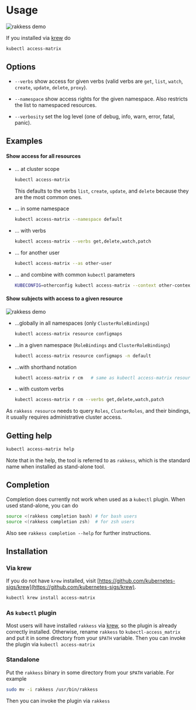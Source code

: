 <!-- DO NOT MOVE THIS FILE, BECAUSE IT NEEDS A PERMANENT ADDRESS -->

# Usage
![rakkess demo](demo-user-smaller.png "rakkess demo")

If you installed via [krew](https://github.com/kubernetes-sigs/krew) do
```bash
kubectl access-matrix
```

## Options

- `--verbs` show access for given verbs (valid verbs are `get`, `list`, `watch`, `create`, `update`, `delete`, `proxy`).

- `--namespace` show access rights for the given namespace. Also restricts the list to namespaced resources.

- `--verbosity` set the log level (one of debug, info, warn, error, fatal, panic).

## Examples
#### Show access for all resources
- ... at cluster scope
  ```bash
  kubectl access-matrix
  ```
  This defaults to the verbs `list`, `create`, `update`, and `delete` because they are the most common ones.

- ... in some namespace
  ```bash
  kubectl access-matrix --namespace default
  ```

- ... with verbs
  ```bash
  kubectl access-matrix --verbs get,delete,watch,patch
  ```

- ... for another user
  ```bash
  kubectl access-matrix --as other-user
  ```

- ... and combine with common `kubectl` parameters
  ```bash
  KUBECONFIG=otherconfig kubectl access-matrix --context other-context

#### Show subjects with access to a given resource
![rakkess demo](demo-resource-smaller.png "rakkess resource demo")
- ...globally in all namespaces (only `ClusterRoleBindings`)
  ```bash
  kubectl access-matrix resource configmaps
  ```
  
- ...in a given namespace (`RoleBindings` and `ClusterRoleBindings`)
  ```bash
  kubectl access-matrix resource configmaps -n default
  ```

- ...with shorthand notation
  ```bash
  kubectl access-matrix r cm   # same as kubectl access-matrix resource configmaps
  ```

- .. with custom verbs
  ```bash
  kubectl access-matrix r cm --verbs get,delete,watch,patch
  ```
  
As `rakkess resource` needs to query `Roles`, `ClusterRoles`, and their bindings, it usually requires administrative cluster access.

## Getting help
```bash
kubectl access-matrix help
```
Note that in the help, the tool is referred to as `rakkess`, which is the standard name when installed as stand-alone tool.

## Completion
Completion does currently not work when used as a `kubectl` plugin. When used stand-alone, you can do
```bash
source <(rakkess completion bash) # for bash users
source <(rakkess completion zsh)  # for zsh users
```
Also see `rakkess completion --help` for further instructions.

## Installation

### Via krew
If you do not have `krew` installed, visit [https://github.com/kubernetes-sigs/krew](https://github.com/kubernetes-sigs/krew).
```bash
kubectl krew install access-matrix
```

### As `kubectl` plugin
Most users will have installed `rakkess` via [krew](https://github.com/kubernetes-sigs/krew),
so the plugin is already correctly installed.
Otherwise, rename `rakkess` to `kubectl-access_matrix` and put it in some directory from your `$PATH` variable.
Then you can invoke the plugin via `kubectl access-matrix`

### Standalone
Put the `rakkess` binary in some directory from your `$PATH` variable. For example
```bash
sudo mv -i rakkess /usr/bin/rakkess
```
Then you can invoke the plugin via `rakkess`
